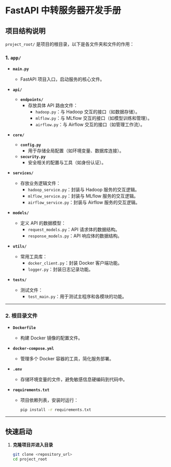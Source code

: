 # FastAPI 中转服务器开发手册

## 项目结构说明

``project_root/`` 是项目的根目录，以下是各文件夹和文件的作用：

### 1. **`app/`**

- **`main.py`**

  - FastAPI 项目入口，启动服务的核心文件。
- **`api/`**

  - **`endpoints/`**
    - 存放具体 API 路由文件：
      - `hadoop.py`：与 Hadoop 交互的接口（如数据存储）。
      - `mlflow.py`：与 MLflow 交互的接口（如模型训练和管理）。
      - `airflow.py`：与 Airflow 交互的接口（如管理工作流）。
- **`core/`**

  - **`config.py`**
    - 用于存储全局配置（如环境变量、数据库连接）。
  - **`security.py`**
    - 安全相关的配置与工具（如身份认证）。
- **`services/`**

  - 存放业务逻辑文件：
    - `hadoop_service.py`：封装与 Hadoop 服务的交互逻辑。
    - `mlflow_service.py`：封装与 MLflow 服务的交互逻辑。
    - `airflow_service.py`：封装与 Airflow 服务的交互逻辑。
- **`models/`**

  - 定义 API 的数据模型：
    - `request_models.py`：API 请求体的数据结构。
    - `response_models.py`：API 响应体的数据结构。
- **`utils/`**

  - 常用工具库：
    - `docker_client.py`：封装 Docker 客户端功能。
    - `logger.py`：封装日志记录功能。
- **`tests/`**

  - 测试文件：
    - `test_main.py`：用于测试主程序和各模块的功能。

---

### 2. **根目录文件**

- **`Dockerfile`**

  - 构建 Docker 镜像的配置文件。
- **`docker-compose.yml`**

  - 管理多个 Docker 容器的工具，简化服务部署。
- **`.env`**

  - 存储环境变量的文件，避免敏感信息硬编码到代码中。
- **`requirements.txt`**

  - 项目依赖列表，安装时运行：
    ```bash
    pip install -r requirements.txt
    ```

---

## 快速启动

1. **克隆项目并进入目录**
   ```bash
   git clone <repository_url>
   cd project_root
   ```
